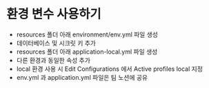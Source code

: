 # 환경 변수 사용하기 
- resources 폴더 아래 environment/env.yml 파일 생성 
- 데이터베이스 및 시크릿 키 추가 
- resources 폴더 아래 application-local.yml 파일 생성 
- 다른 환경과 동일한 속성 추가 
- local 환경 사용 시 Edit Configurations 에서 Active profiles local 지정 
- env.yml 과 application.yml 파일은 팀 노션에 공유 